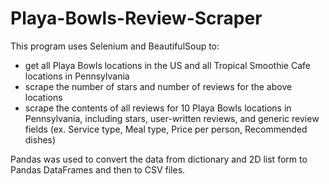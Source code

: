 # Playa-Bowls-Review-Scraper

This program uses Selenium and BeautifulSoup to:
- get all Playa Bowls locations in the US and all Tropical Smoothie Cafe locations in Pennsylvania
- scrape the number of stars and number of reviews for the above locations
- scrape the contents of all reviews for 10 Playa Bowls locations in Pennsylvania, including stars, user-written reviews, and generic review fields (ex. Service type, Meal type, Price per person, Recommended dishes)

Pandas was used to convert the data from dictionary and 2D list form to Pandas DataFrames and then to CSV files.
